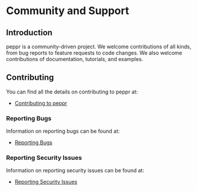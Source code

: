 # Community and Support

## Introduction

peppr is a community-driven project. We welcome contributions of all kinds, from bug reports to feature requests to code changes. We also welcome contributions of documentation, tutorials, and examples.

## Contributing

You can find all the details on contributing to peppr at:

* [Contributing to peppr](../120_contribute)

### Reporting Bugs

Information on reporting bugs can be found at:

* [Reporting Bugs](../../SUPPORT.md)

### Reporting Security Issues

Information on reporting security issues can be found at:

* [Reporting Security Issues](../../SECURITY.md)
